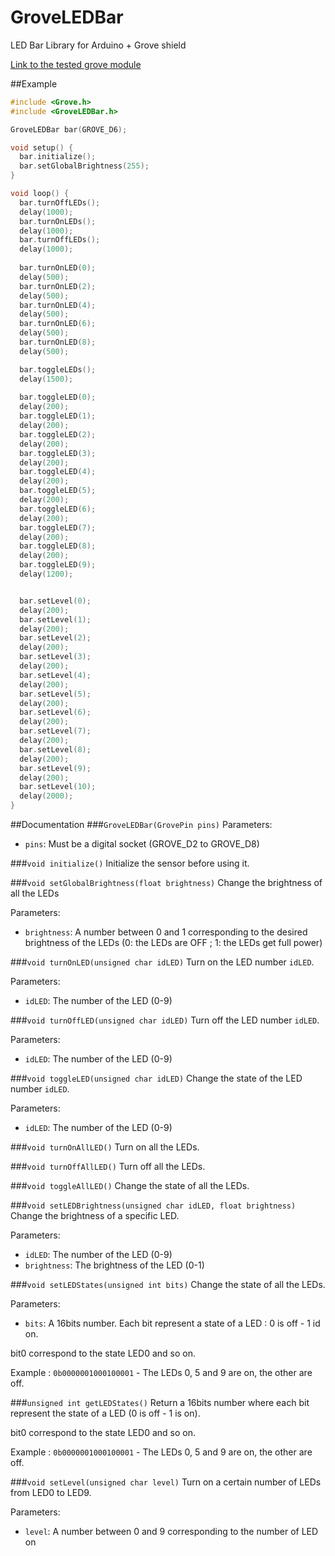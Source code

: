 # GroveLEDBar
LED Bar Library for Arduino + Grove shield

[Link to the tested grove module](http://wiki.seeed.cc/Grove-LED_Bar/)

##Example
```c++
#include <Grove.h>
#include <GroveLEDBar.h>

GroveLEDBar bar(GROVE_D6);

void setup() {
  bar.initialize();
  bar.setGlobalBrightness(255);
}

void loop() {
  bar.turnOffLEDs();
  delay(1000);
  bar.turnOnLEDs();
  delay(1000);
  bar.turnOffLEDs();
  delay(1000);
  
  bar.turnOnLED(0);
  delay(500);
  bar.turnOnLED(2);
  delay(500);
  bar.turnOnLED(4);
  delay(500);
  bar.turnOnLED(6);
  delay(500);
  bar.turnOnLED(8);
  delay(500);

  bar.toggleLEDs();
  delay(1500);
  
  bar.toggleLED(0);
  delay(200);  
  bar.toggleLED(1);
  delay(200);  
  bar.toggleLED(2);
  delay(200);
  bar.toggleLED(3);
  delay(200);
  bar.toggleLED(4);
  delay(200);
  bar.toggleLED(5);
  delay(200);
  bar.toggleLED(6);
  delay(200);
  bar.toggleLED(7);
  delay(200);
  bar.toggleLED(8);
  delay(200);
  bar.toggleLED(9);
  delay(1200);


  bar.setLevel(0);
  delay(200);
  bar.setLevel(1);
  delay(200);
  bar.setLevel(2);
  delay(200);
  bar.setLevel(3);
  delay(200);
  bar.setLevel(4);
  delay(200);
  bar.setLevel(5);
  delay(200);
  bar.setLevel(6);
  delay(200);
  bar.setLevel(7);
  delay(200);
  bar.setLevel(8);
  delay(200);
  bar.setLevel(9);
  delay(200);
  bar.setLevel(10);
  delay(2000);
}
```

##Documentation
###`GroveLEDBar(GrovePin pins)`
Parameters:
- `pins`: Must be a digital socket (GROVE_D2 to GROVE_D8)

###`void initialize()`
Initialize the sensor before using it.

###`void setGlobalBrightness(float brightness)`
Change the brightness of all the LEDs

Parameters:
- `brightness`: A number between 0 and 1 corresponding to the desired brightness of the LEDs (0: the LEDs are OFF ; 1: the LEDs get full power)

###`void turnOnLED(unsigned char idLED)`
Turn on the LED number `idLED`.

Parameters:
- `idLED`: The number of the LED (0-9)

###`void turnOffLED(unsigned char idLED)`
Turn off the LED number `idLED`.

Parameters:
- `idLED`: The number of the LED (0-9)

###`void toggleLED(unsigned char idLED)`
Change the state of the LED number `idLED`.

Parameters:
- `idLED`: The number of the LED (0-9)

###`void turnOnAllLED()`
Turn on all the LEDs.

###`void turnOffAllLED()`
Turn off all the LEDs.

###`void toggleAllLED()`
Change the state of all the LEDs.

###`void setLEDBrightness(unsigned char idLED, float brightness)`
Change the brightness of a specific LED.

Parameters:
- `idLED`: The number of the LED (0-9)
- `brightness`: The brightness of the LED (0-1)

###`void setLEDStates(unsigned int bits)`
Change the state of all the LEDs.

Parameters:
- `bits`: A 16bits number. Each bit represent a state of a LED : 0 is off - 1 id on. 

bit0 correspond to the state LED0 and so on.

Example : `0b0000001000100001` - The LEDs 0, 5 and 9 are on, the other are off.

###`unsigned int getLEDStates()`
Return a 16bits number where each bit represent the state of a LED (0 is off - 1 is on).

bit0 correspond to the state LED0 and so on.

Example : `0b0000001000100001` - The LEDs 0, 5 and 9 are on, the other are off.

###`void setLevel(unsigned char level)`
Turn on a certain number of LEDs from LED0 to LED9.

Parameters:
- `level`: A number between 0 and 9 corresponding to the number of LED on